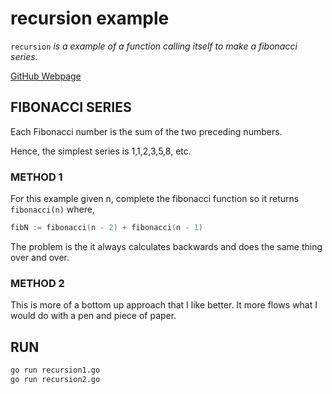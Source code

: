 # recursion example

`recursion` _is a example of
a function calling itself to make a fibonacci series._

[GitHub Webpage](https://jeffdecola.github.io/my-go-examples/)

## FIBONACCI SERIES

Each Fibonacci number is the sum of the two preceding numbers.

Hence, the simplest series is 1,1,2,3,5,8, etc.

### METHOD 1

For this example given n, complete the fibonacci function so it returns
`fibonacci(n)` where,

```go
fibN := fibonacci(n - 2) + fibonacci(n - 1)
```

The problem is the it always calculates backwards and does the same
thing over and over.

### METHOD 2

This is more of a bottom up approach that I like better.
It  more flows what I would do with a pen and piece of paper.

## RUN

```bash
go run recursion1.go
go run recursion2.go
```
